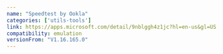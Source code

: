 ```yaml
---
name: "Speedtest by Ookla"
categories: ['utils-tools']
link: https://apps.microsoft.com/detail/9nblggh4z1jc?hl=en-us&gl=US
compatibility: emulation
versionFrom: "V1.16.165.0"
---
```


